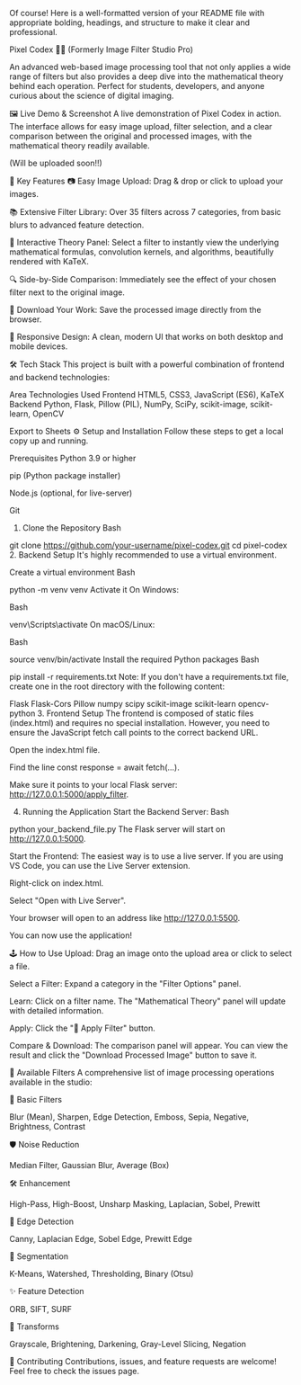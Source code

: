 Of course! Here is a well-formatted version of your README file with appropriate bolding, headings, and structure to make it clear and professional.

Pixel Codex 🧪✨
(Formerly Image Filter Studio Pro)

An advanced web-based image processing tool that not only applies a wide range of filters but also provides a deep dive into the mathematical theory behind each operation. Perfect for students, developers, and anyone curious about the science of digital imaging.

🖼️ Live Demo & Screenshot
A live demonstration of Pixel Codex in action. The interface allows for easy image upload, filter selection, and a clear comparison between the original and processed images, with the mathematical theory readily available.

(Will be uploaded soon!!)

🚀 Key Features
📷 Easy Image Upload: Drag & drop or click to upload your images.

📚 Extensive Filter Library: Over 35 filters across 7 categories, from basic blurs to advanced feature detection.

📖 Interactive Theory Panel: Select a filter to instantly view the underlying mathematical formulas, convolution kernels, and algorithms, beautifully rendered with KaTeX.

🔍 Side-by-Side Comparison: Immediately see the effect of your chosen filter next to the original image.

💾 Download Your Work: Save the processed image directly from the browser.

📱 Responsive Design: A clean, modern UI that works on both desktop and mobile devices.

🛠️ Tech Stack
This project is built with a powerful combination of frontend and backend technologies:

Area	Technologies Used
Frontend	HTML5, CSS3, JavaScript (ES6), KaTeX
Backend	Python, Flask, Pillow (PIL), NumPy, SciPy, scikit-image, scikit-learn, OpenCV

Export to Sheets
⚙️ Setup and Installation
Follow these steps to get a local copy up and running.

Prerequisites
Python 3.9 or higher

pip (Python package installer)

Node.js (optional, for live-server)

Git

1. Clone the Repository
Bash

git clone https://github.com/your-username/pixel-codex.git
cd pixel-codex
2. Backend Setup
It's highly recommended to use a virtual environment.

Create a virtual environment
Bash

python -m venv venv
Activate it
On Windows:

Bash

venv\Scripts\activate
On macOS/Linux:

Bash

source venv/bin/activate
Install the required Python packages
Bash

pip install -r requirements.txt
Note: If you don't have a requirements.txt file, create one in the root directory with the following content:

Flask
Flask-Cors
Pillow
numpy
scipy
scikit-image
scikit-learn
opencv-python
3. Frontend Setup
The frontend is composed of static files (index.html) and requires no special installation. However, you need to ensure the JavaScript fetch call points to the correct backend URL.

Open the index.html file.

Find the line const response = await fetch(...).

Make sure it points to your local Flask server: http://127.0.0.1:5000/apply_filter.

4. Running the Application
Start the Backend Server:
Bash

python your_backend_file.py
The Flask server will start on http://127.0.0.1:5000.

Start the Frontend:
The easiest way is to use a live server. If you are using VS Code, you can use the Live Server extension.

Right-click on index.html.

Select "Open with Live Server".

Your browser will open to an address like http://127.0.0.1:5500.

You can now use the application!

🕹️ How to Use
Upload: Drag an image onto the upload area or click to select a file.

Select a Filter: Expand a category in the "Filter Options" panel.

Learn: Click on a filter name. The "Mathematical Theory" panel will update with detailed information.

Apply: Click the "🚀 Apply Filter" button.

Compare & Download: The comparison panel will appear. You can view the result and click the "Download Processed Image" button to save it.

🔬 Available Filters
A comprehensive list of image processing operations available in the studio:

🎨 Basic Filters

Blur (Mean), Sharpen, Edge Detection, Emboss, Sepia, Negative, Brightness, Contrast

🛡️ Noise Reduction

Median Filter, Gaussian Blur, Average (Box)

🛠️ Enhancement

High-Pass, High-Boost, Unsharp Masking, Laplacian, Sobel, Prewitt

🎯 Edge Detection

Canny, Laplacian Edge, Sobel Edge, Prewitt Edge

🧩 Segmentation

K-Means, Watershed, Thresholding, Binary (Otsu)

✨ Feature Detection

ORB, SIFT, SURF

🔄 Transforms

Grayscale, Brightening, Darkening, Gray-Level Slicing, Negation

🤝 Contributing
Contributions, issues, and feature requests are welcome! Feel free to check the issues page.
